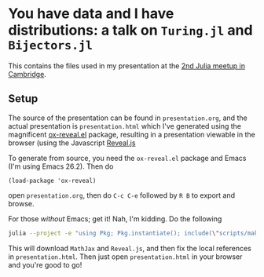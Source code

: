# You have data and I have distributions: a talk on `Turing.jl` and `Bijectors.jl`
This contains the files used in my presentation at the [2nd Julia meetup in Cambridge](https://www.meetup.com/London-Julia-User-Group/events/265586612/).

## Setup
The source of the presentation can be found in `presentation.org`, and the actual presentation is `presentation.html` which I've generated using the magnificent [ox-reveal.el](https://github.com/yjwen/org-reveal) package, resulting in a presentation viewable in the browser (using the Javascript [Reveal.js](https://github.com/hakimel/reveal.js/)

To generate from source, you need the `ox-reveal.el` package and Emacs (I'm using Emacs 26.2). Then do
```emacs-lisp
(load-package 'ox-reveal)
```
open `presentation.org`, then do `C-c C-e` followed by `R B` to export and browse.

For those *without* Emacs; get it! Nah, I'm kidding. Do the following
```sh
julia --project -e "using Pkg; Pkg.instantiate(); include(\"scripts/make.jl\")"
```
This will download `MathJax` and `Reveal.js`, and then fix the local references in `presentation.html`. Then just open `presentation.html` in your browser and you're good to go!

